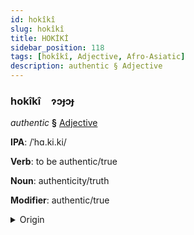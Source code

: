 ```yaml
---
id: hokîkî
slug: hokîkî
title: HOKİKİ
sidebar_position: 118
tags: [hokîkî, Adjective, Afro-Asiatic]
description: authentic § Adjective
---
```


### hokîkî&emsp;<span kind="abugida">ɂɔɟɔɟ</span>

*authentic* **§** [Adjective](../../tags/Adjective)

**IPA**: /ˈhɑ.ki.ki/

**Verb**: to be authentic/true

**Noun**: authenticity/truth

**Modifier**: authentic/true

<details>
    <summary>Origin</summary>
    Arabic حَقِيقِيّ ḥaqīqiyy <br/>
    <em>Afro-Asiatic Language Family</em>
</details>